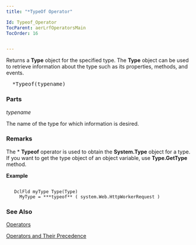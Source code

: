 ```yaml
---
title: "*TypeOf Operator"

Id: Typeof_Operator
TocParent: aerLrfOperatorsMain
TocOrder: 16


---
```


Returns a **Type** object for the specified type. The **Type** object can be used to retrieve information about the type such as its properties, methods, and events. 
<pre class="prettyprint">  *Typeof(typename)<br /></pre>


### Parts

*typename* 

The name of the type for which information is desired.


### Remarks
The * **Typeof** operator is used to obtain the **System.Type** object for a type. If you want to get the type object of an object variable, use **Type.GetType** method. 

**Example** 

```

   DclFld myType Type(Type)
     MyType = ***typeof** ( system.Web.HttpWorkerRequest ) 
```

### See Also
[Operators](ecrLrfOperatorsMain.html)

[Operators and Their Precedence](Expression_Operators_and_their_Precedence.html) 
